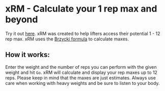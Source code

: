 # xRM - Calculate your 1 rep max and beyond  
  
Try it out [here](https://woahjo.github.io/oneRM/). 
xRM was created to help lifters access their potential 1 - 12 rep max. xRM uses the [Brzycki formula](https://www.fxsolver.com/browse/formulas/One-repetition+maximum+%28Brzycki+formula%29) to calculate maxes. 

## How it works:  
  
Enter the weight and the number of reps you can perform with the given weight and hit `Go`. xRM will calculate and display your rep maxes up to 12 reps. Please keep in mind that the maxes are just estimates. Always use care when working with heavy weights and be sure to listen to your body.